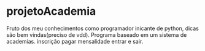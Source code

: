 # projetoAcademia
Fruto dos meu conhecimentos como programador inicante de python, dicas são bem vindas(preciso de vdd).
Programa baseado em um sistema de academias.
  inscrição
  pagar mensalidade
  entrar e sair.
